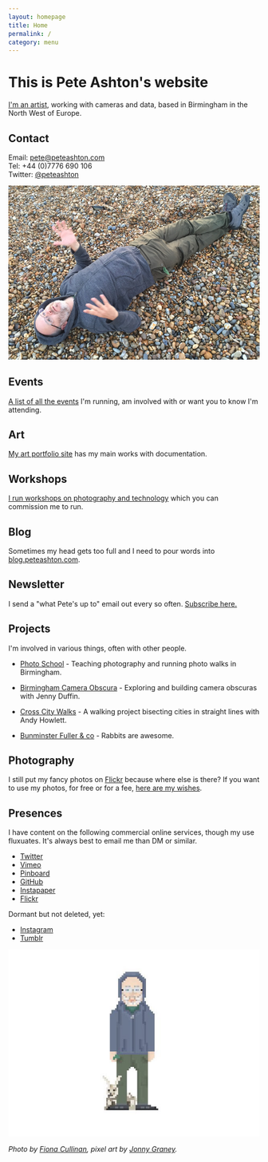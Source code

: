 ```yaml
---
layout: homepage
title: Home
permalink: /
category: menu
---
```


# This is Pete Ashton's website

[I'm an artist](http://art.peteashton.com), working with cameras and data, based in Birmingham in the North West of Europe.

## Contact

Email: pete@peteashton.com  
Tel: +44 (0)7776 690 106  
Twitter: [@peteashton](http://twitter.com/peteashton)

![](images/29245876503_038141b55f_o.jpg)

## Events

[A list of all the events](http://peteashton.com/events/) I'm running, am involved with or want you to know I'm attending.

## Art

[My art portfolio site](http://art.peteashton.com) has my main works with documentation.

## Workshops

[I run workshops on photography and technology](http://peteashton.com/workshops/) which you can commission me to run. 

## Blog

Sometimes my head gets too full and I need to pour words into [blog.peteashton.com](http://blog.peteashton.com).

## Newsletter

I send a "what Pete's up to" email out every so often. [Subscribe here.](https://tinyletter.com/peteashton)


## Projects

I'm involved in various things, often with other people. 

-	[Photo School](http://photo-school.co.uk) - Teaching photography and running photo walks in Birmingham. 
 
-	[Birmingham Camera Obscura](http://bhamobscura.com) - Exploring and building camera obscuras with Jenny Duffin.  

-	[Cross City Walks](http://xcw.org.uk) - A walking project bisecting cities in straight lines with Andy Howlett.

-	[Bunminster Fuller & co](http://bunminster.uk) - Rabbits are awesome.  

## Photography

I still put my fancy photos on [Flickr](https://www.flickr.com/photos/peteashton/) because where else is there? If you want to use my photos, for free or for a fee, [here are my wishes](http://peteashton.com/photography_usage). 

## Presences

I have content on the following commercial online services, though my use fluxuates. It's always best to email me than DM or similar.

-	[Twitter](https://twitter.com/peteashton)  
-	[Vimeo](http://vimeo.com/peteashton/)
-	[Pinboard](https://pinboard.in/u:peteashton/)  
-	[GitHub](https://github.com/peteash10) 
-	[Instapaper](https://www.instapaper.com/p/peteashton) 
-	[Flickr](https://www.flickr.com/photos/peteashton/)

Dormant but not deleted, yet:

-	[Instagram](https://www.instagram.com/peteashton/)  
-	[Tumblr](http://peteashton.tumblr.com)  

![](images/pixelpete.jpg)

*Photo by [Fiona Cullinan](http://fionacullinan.com), pixel art by [Jonny Graney](https://www.hipkissandgraney.com).*
